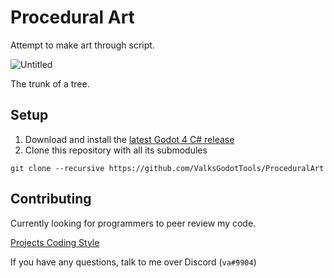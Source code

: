 # Procedural Art
Attempt to make art through script.

![Untitled](https://user-images.githubusercontent.com/6277739/235383837-971bd652-ffe8-45b9-957f-5cecb1079472.png)

The trunk of a tree.

## Setup
1. Download and install the [latest Godot 4 C# release](https://godotengine.org/)
2. Clone this repository with all its submodules
```
git clone --recursive https://github.com/ValksGodotTools/ProceduralArt
```

## Contributing
Currently looking for programmers to peer review my code.

[Projects Coding Style](https://github.com/Valks-Games/sankari/wiki/Code-Style)

If you have any questions, talk to me over Discord (`va#9904`)
